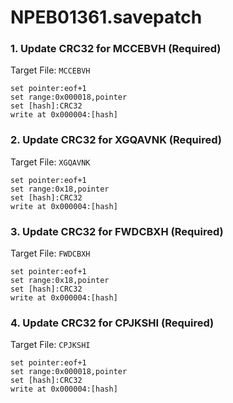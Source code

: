 # NPEB01361.savepatch

### 1. Update CRC32 for MCCEBVH (Required)

Target File: `MCCEBVH`

```
set pointer:eof+1
set range:0x000018,pointer
set [hash]:CRC32
write at 0x000004:[hash]
```

### 2. Update CRC32 for XGQAVNK (Required)

Target File: `XGQAVNK`

```
set pointer:eof+1
set range:0x18,pointer
set [hash]:CRC32
write at 0x000004:[hash]
```

### 3. Update CRC32 for FWDCBXH (Required)

Target File: `FWDCBXH`

```
set pointer:eof+1
set range:0x18,pointer
set [hash]:CRC32
write at 0x000004:[hash]
```

### 4. Update CRC32 for CPJKSHI (Required)

Target File: `CPJKSHI`

```
set pointer:eof+1
set range:0x000018,pointer
set [hash]:CRC32
write at 0x000004:[hash]
```

